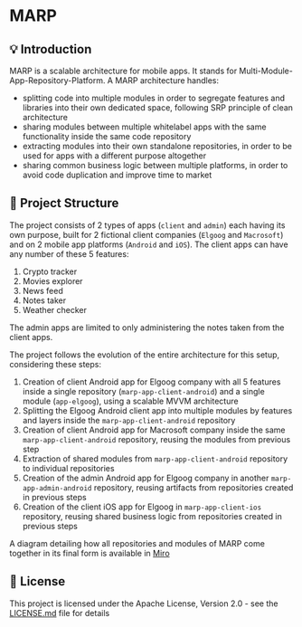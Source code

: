<h1>MARP</h1>

## 💡 Introduction
MARP is a scalable architecture for mobile apps. It stands for Multi-Module-App-Repository-Platform. A MARP architecture handles:
- splitting code into multiple modules in order to segregate features and libraries into their own dedicated space, following SRP principle of clean architecture
- sharing modules between multiple whitelabel apps with the same functionality inside the same code repository
- extracting modules into their own standalone repositories, in order to be used for apps with a different purpose altogether
- sharing common business logic between multiple platforms, in order to avoid code duplication and improve time to market

## 👷 Project Structure
The project consists of 2 types of apps (`client` and `admin`) each having its own purpose, built for 2 fictional client companies (`Elgoog` and `Macrosoft`) and on 2 mobile app platforms (`Android` and `iOS`).
The client apps can have any number of these 5 features:
1. Crypto tracker
2. Movies explorer
3. News feed
4. Notes taker
5. Weather checker

The admin apps are limited to only administering the notes taken from the client apps.

The project follows the evolution of the entire architecture for this setup, considering these steps:
1. Creation of client Android app for Elgoog company with all 5 features inside a single repository (`marp-app-client-android`) and a single module (`app-elgoog`), using a scalable MVVM architecture
2. Splitting the Elgoog Android client app into multiple modules by features and layers inside the `marp-app-client-android` repository
3. Creation of client Android app for Macrosoft company inside the same `marp-app-client-android` repository, reusing the modules from previous step
4. Extraction of shared modules from `marp-app-client-android` repository to individual repositories
5. Creation of the admin Android app for Elgoog company in another `marp-app-admin-android` repository, reusing artifacts from repositories created in previous steps
6. Creation of the client iOS app for Elgoog in `marp-app-client-ios` repository, reusing shared business logic from repositories created in previous steps

A diagram detailing how all repositories and modules of MARP come together in its final form is available in [Miro](https://miro.com/app/board/uXjVPllXa5A=/?share_link_id=460483441996)

## 📜 License

This project is licensed under the Apache License, Version 2.0 - see the [LICENSE.md](https://github.com/bogdanzurac/marp-app-client-android/blob/master/LICENSE) file for details

